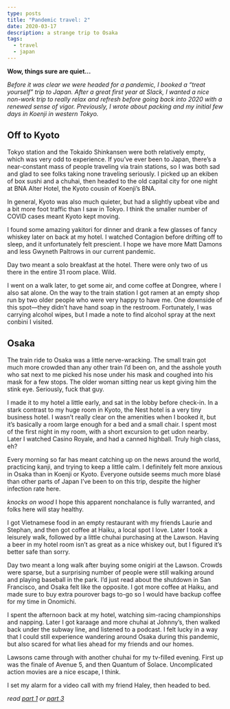 ```yaml
---
type: posts
title: "Pandemic travel: 2"
date: 2020-03-17
description: a strange trip to Osaka
tags:
  - travel
  - japan
---
```


**Wow, things sure are quiet...**

*Before it was clear we were headed for a pandemic, I booked a “treat yourself” trip to Japan. After a great first year at Slack, I wanted a nice non-work trip to really relax and refresh before going back into 2020 with a renewed sense of vigor. Previously, I wrote about packing and my initial few days in Koenji in western Tokyo.*

## Off to Kyoto

Tokyo station and the Tokaido Shinkansen were both relatively empty, which was very odd to experience. If you’ve ever been to Japan, there’s a near-constant mass of people traveling via train stations, so I was both sad and glad to see folks taking none traveling seriously. I picked up an ekiben of box sushi and a chuhai, then headed to the old capital city for one night at BNA Alter Hotel, the Kyoto cousin of Koenji’s BNA.

In general, Kyoto was also much quieter, but had a slightly upbeat vibe and a bit more foot traffic than I saw in Tokyo. I think the smaller number of COVID cases meant Kyoto kept moving.

I found some amazing yakitori for dinner and drank a few glasses of fancy whiskey later on back at my hotel. I watched Contagion before drifting off to sleep, and it unfortunately felt prescient. I hope we have more Matt Damons and less Gwyneth Paltrows in our current pandemic.

Day two meant a solo breakfast at the hotel. There were only two of us there in the entire 31 room place. Wild.

I went on a walk later, to get some air, and come coffee at Dongree, where I also sat alone. On the way to the train station I got ramen at an empty shop run by two older people who were very happy to have me. One downside of this spot—they didn’t have hand soap in the restroom. Fortunately, I was carrying alcohol wipes, but I made a note to find alcohol spray at the next conbini I visited.

## Osaka

The train ride to Osaka was a little nerve-wracking. The small train got much more crowded than any other train I’d been on, and the asshole youth who sat next to me picked his nose under his mask and coughed into his mask for a few stops. The older woman sitting near us kept giving him the stink eye. Seriously, fuck that guy.

I made it to my hotel a little early, and sat in the lobby before check-in. In a stark contrast to my huge room in Kyoto, the Nest hotel is a very tiny business hotel. I wasn’t really clear on the amenities when I booked it, but it’s basically a room large enough for a bed and a small chair. I spent most of the first night in my room, with a short excursion to get udon nearby. Later I watched Casino Royale, and had a canned highball. Truly high class, eh?

Every morning so far has meant catching up on the news around the world, practicing kanji, and trying to keep a little calm. I definitely felt more anxious in Osaka than in Koenji or Kyoto. Everyone outside seems much more blasé than other parts of Japan I’ve been to on this trip, despite the higher infection rate here. 

*knocks on wood* I hope this apparent nonchalance is fully warranted, and folks here will stay healthy.

I got Vietnamese food in an empty restaurant with my friends Laurie and Stephan, and then got coffee at Haiku, a local spot I love. Later I took a leisurely walk, followed by a little chuhai purchasing at the Lawson. Having a beer in my hotel room isn’t as great as a nice whiskey out, but I figured it’s better safe than sorry. 

Day two meant a long walk after buying some onigiri at the Lawson. Crowds were sparse, but a surprising number of people were still walking around and playing baseball in the park. I’d just read about the shutdown in San Francisco, and Osaka felt like the opposite. I got more coffee at Haiku, and made sure to buy extra pourover bags to-go so I would have backup coffee for my time in Onomichi.

I spent the afternoon back at my hotel, watching sim-racing championships and napping. Later I got karaage and more chuhai at Johnny’s, then walked back under the subway line, and listened to a podcast. I felt lucky in a way that I could still experience wandering around Osaka during this pandemic, but also scared for what lies ahead for my friends and our homes.

Lawsons came through with another chuhai for my tv-filled evening. First up was the finale of Avenue 5, and then Quantum of Solace. Uncomplicated action movies are a nice escape, I think.

I set my alarm for a video call with my friend Haley, then headed to bed. 

*read [part 1](https://www.brookshelley.com/posts/2020-03-17-traveling-during-a-pandemic/) or [part 3](https://www.brookshelley.com/posts/2020-03-19-traveling-during-a-pandemic-part-three/)* 


